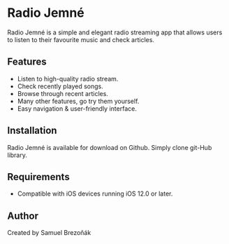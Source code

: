 # Radio Jemné

Radio Jemné is a simple and elegant radio streaming app that allows users to listen to their favourite music and check articles.

## Features

- Listen to high-quality radio stream.
- Check recently played songs.
- Browse through recent articles.
- Many other features, go try them yourself.
- Easy navigation & user-friendly interface.

## Installation

Radio Jemné is available for download on Github. Simply clone git-Hub library.

## Requirements

- Compatible with iOS devices running iOS 12.0 or later.

## Author

Created by Samuel Brezoňák

